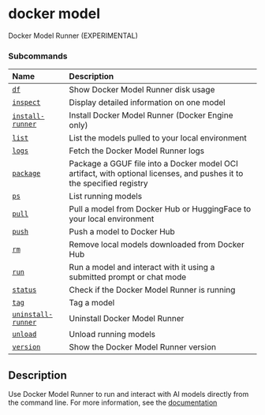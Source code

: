 # docker model

<!---MARKER_GEN_START-->
Docker Model Runner (EXPERIMENTAL)

### Subcommands

| Name                                            | Description                                                                                                           |
|:------------------------------------------------|:----------------------------------------------------------------------------------------------------------------------|
| [`df`](model_df.md)                             | Show Docker Model Runner disk usage                                                                                   |
| [`inspect`](model_inspect.md)                   | Display detailed information on one model                                                                             |
| [`install-runner`](model_install-runner.md)     | Install Docker Model Runner (Docker Engine only)                                                                      |
| [`list`](model_list.md)                         | List the models pulled to your local environment                                                                      |
| [`logs`](model_logs.md)                         | Fetch the Docker Model Runner logs                                                                                    |
| [`package`](model_package.md)                   | Package a GGUF file into a Docker model OCI artifact, with optional licenses, and pushes it to the specified registry |
| [`ps`](model_ps.md)                             | List running models                                                                                                   |
| [`pull`](model_pull.md)                         | Pull a model from Docker Hub or HuggingFace to your local environment                                                 |
| [`push`](model_push.md)                         | Push a model to Docker Hub                                                                                            |
| [`rm`](model_rm.md)                             | Remove local models downloaded from Docker Hub                                                                        |
| [`run`](model_run.md)                           | Run a model and interact with it using a submitted prompt or chat mode                                                |
| [`status`](model_status.md)                     | Check if the Docker Model Runner is running                                                                           |
| [`tag`](model_tag.md)                           | Tag a model                                                                                                           |
| [`uninstall-runner`](model_uninstall-runner.md) | Uninstall Docker Model Runner                                                                                         |
| [`unload`](model_unload.md)                     | Unload running models                                                                                                 |
| [`version`](model_version.md)                   | Show the Docker Model Runner version                                                                                  |



<!---MARKER_GEN_END-->

## Description

Use Docker Model Runner to run and interact with AI models directly from the command line.
For more information, see the [documentation](https://docs.docker.com/model-runner/)
